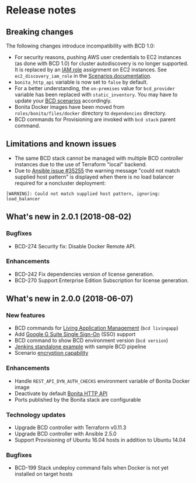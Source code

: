 # Release notes

## Breaking changes

The following changes introduce incompatibility with BCD 1.0:

* For security reasons, pushing AWS user credentials to EC2 instances (as done with BCD 1.0) for cluster autodiscovery is no longer supported. It is replaced by an [IAM role](aws_prerequisites.md) assignment on EC2 instances. See `ec2_discovery_iam_role` in the [Scenarios documentation](scenarios.md).
* `bonita_http_api` variable is now set to `false` by default.
* For a better understanding, the `on-premises` value for `bcd_provider` variable has been replaced with `static_inventory`. You may have to update your [BCD scenarios](scenarios.md) accordingly.
* Bonita Docker images have been moved from `roles/bonita/files/docker` directory to `dependencies` directory.
* BCD commands for Provisioning are invoked with `bcd stack` parent command.

## Limitations and known issues

* The same BCD stack cannot be managed with multiple BCD controller instances due to the use of Terraform "local" backend.
* Due to [Ansible issue #35255](https://github.com/ansible/ansible/issues/35255) the warning message "could not match supplied host pattern" is displayed when there is no load balancer required for a noncluster deployment:
```
[WARNING]: Could not match supplied host pattern, ignoring: load_balancer
```

## What's new in 2.0.1 (2018-08-02)

### Bugfixes

* BCD-274 Security fix: Disable Docker Remote API.

### Enhancements

* BCD-242 Fix dependencies version of license generation.
* BCD-270 Support Enterprise Edition Subscription for license generation.

## What's new in 2.0.0 (2018-06-07)

### New features

* BCD commands for [Living Application Management](_manage_living_application) (`bcd livingapp`)
* Add [Google G Suite Single Sign-On](aws_sso.md) (SSO) support
* BCD command to show BCD environment version (`bcd version`)
* [Jenkins standalone example](jenkins_example.md) with sample BCD pipeline
* Scenario [encryption capability](how_to_use_bcd_with_data_encrypted.md)

### Enhancements

* Handle `REST_API_DYN_AUTH_CHECKS` environment variable of Bonita Docker image
* Deactivate by default [Bonita HTTP API](https://documentation.bonitasoft.com/bonita/${bonitaDocVersion}/rest-api-authorization#toc9)
* Ports published by the Bonita stack are configurable

### Technology updates

* Upgrade BCD controller with Terraform v0.11.3
* Upgrade BCD controller with Ansible 2.5.0
* Support Provisioning of Ubuntu 16.04 hosts in addition to Ubuntu 14.04

### Bugfixes

* BCD-199 Stack undeploy command fails when Docker is not yet installed on target hosts
